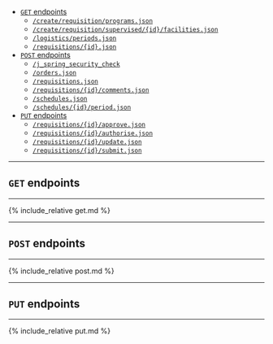 - [`GET` endpoints](#get-endpoints)
  - [`/create/requisition/programs.json`](#get-programs)
  - [`/create/requisition/supervised/{id}/facilities.json`](#get-facilities)
  - [`/logistics/periods.json`](#get-requisitions-facility)
  - [`/requisitions/{id}.json`](#get-requisitions)
- [`POST` endpoints](#post-endpoints)
  - [`/j_spring_security_check`](#post-j-spring)
  - [`/orders.json`](#post-orders)
  - [`/requisitions.json`](#post-requisitions)
  - [`/requisitions/{id}/comments.json`](#post-comments)
  - [`/schedules.json`](#post-schedules)
  - [`/schedules/{id}/period.json`](#post-periods)
- [`PUT` endpoints](#put-endpoints)
  - [`/requisitions/{id}/approve.json`](#put-approve)
  - [`/requisitions/{id}/authorise.json`](#put-authorise)
  - [`/requisitions/{id}/update.json`](#put-update)
  - [`/requisitions/{id}/submit.json`](#put-submit)

---

<div id='get-endpoints'/>

## `GET` endpoints

---

{% include_relative get.md %}

---

<div id='post-endpoints'/>

## `POST` endpoints

---

{% include_relative post.md %}

---

<div id='put-endpoints'/>

## `PUT` endpoints

---

{% include_relative put.md %}
